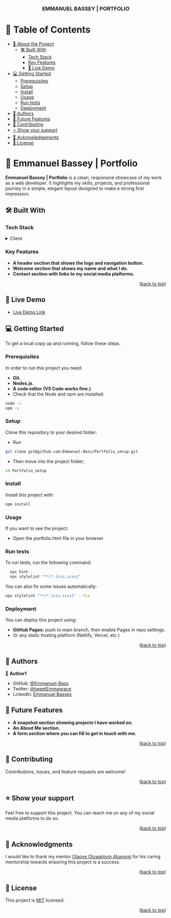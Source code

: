 <a name="readme-top"></a>

<div align="center">

  <h3><b>EMMANUEL BASSEY | PORTFOLIO</b></h3>

</div>


# 📗 Table of Contents

- [📖 About the Project](#about-project)
  - [🛠 Built With](#built-with)
    - [Tech Stack](#tech-stack)
    - [Key Features](#key-features)
    - [🚀 Live Demo](#live-demo)
- [💻 Getting Started](#getting-started)
  - [Prerequisites](#prerequisites)
  - [Setup](#setup)
  - [Install](#install)
  - [Usage](#usage)
  - [Run tests](#run-tests)
  - [Deployment](#deployment)
- [👥 Authors](#authors)
- [🔭 Future Features](#future-features)
- [🤝 Contributing](#contributing)
- [⭐️ Show your support](#support)
- [🙏 Acknowledgements](#acknowledgements)
- [📝 License](#license)


# 📖 Emmanuel Bassey | Portfolio <a name="about-project"></a>


**Emmanuel Bassey | Portfolio** is a clean, responsive showcase of my work as a web developer. It highlights my skills, projects, and professional journey in a simple, elegant layout designed to make a strong first impression.


## 🛠 Built With <a name="built-with"></a>

### Tech Stack <a name="tech-stack"></a>

<details>
  <summary>Client</summary>
  <ul>
    <li><a href="https://www.w3schools.com/html/default.asp">HTML</a></li>
    <li><a href="https://www.w3schools.com/css/default.asp">CSS</a></li>
  </ul>
</details>


### Key Features <a name="key-features"></a>


- **A header section that shows the logo and navigation button.**
- **Welcome section that shows my name and what I do.**
- **Contact section with links to my social media platforms.**

<p align="right">(<a href="#readme-top">back to top</a>)</p>


## 🚀 Live Demo <a name="live-demo"></a>


- [Live Demo Link](https://emmanuel-bass.github.io/Portfolio_setup/)


## 💻 Getting Started <a name="getting-started"></a>


To get a local copy up and running, follow these steps.

### Prerequisites

In order to run this project you need:

- **Git.**
- **Nodes.js.**
- **A code editor (VS Code works fine.)**
- Check that the Node and npm are installed:
```sh
node -v
npm -v
```


### Setup

Clone this repository to your desired folder:

- Run 
```sh
git clone git@github.com:Emmanuel-Bass/Portfolio_setup.git
```
- Then move into the project folder; 
```sh
cd Portfolio_setup
```

### Install

Install this project with:
```sh
npm install
```

### Usage

If you want to see the project:

- Open the portfolio.html file in your browser



### Run tests

To run tests, run the following command:


```sh
  npx hint .
  npx stylelint "**/*.{css,scss}"
```
You can also fix some issues automatically:
```sh
npx stylelint "**/*.{css,scss}" --fix
```

### Deployment

You can deploy this project using:

- **GitHub Pages:** push to main branch, then enable Pages in repo settings.
- Or any static hosting platform (Netlify, Vercel, etc.)

<p align="right">(<a href="#readme-top">back to top</a>)</p>


## 👥 Authors <a name="authors"></a>


👤 **Author1**

- GitHub: [@Emmanuel-Bass](https://github.com/Emmanuel-Bass)
- Twitter: [@tweetEmmagrace](https://x.com/tweetEmmagrace?t=JfkqoB0vJNydAPB-i1D76w&s=09)
- LinkedIn: [Emmanuel Bassey](https://www.linkedin.com/in/emmanuel-bassey-03b964353?utm_source=share&utm_campaign=share_via&utm_content=profile&utm_medium=android_app)



## 🔭 Future Features <a name="future-features"></a>

- **A snapshot section showing projects I have worked on.**
- **An About Me section.**
- **A form section where you can fill to get in touch with me.**

<p align="right">(<a href="#readme-top">back to top</a>)</p>


## 🤝 Contributing <a name="contributing"></a>

Contributions, issues, and feature requests are welcome!


<p align="right">(<a href="#readme-top">back to top</a>)</p>


## ⭐️ Show your support <a name="support"></a>

Feel free to support this project. You can reach me on any of my social media platforms to do so.

<p align="right">(<a href="#readme-top">back to top</a>)</p>


## 🙏 Acknowledgments <a name="acknowledgements"></a>

I would like to thank my mentor [Olaoye Oluwatoyin Abayomi](https://github.com/AbayomiOlaoye) for his caring mentorship towards ensuring this project is a success.

<p align="right">(<a href="#readme-top">back to top</a>)</p>



## 📝 License <a name="license"></a>

This project is [MIT](./MIT.md) licensed.

<p align="right">(<a href="#readme-top">back to top</a>)</p>
